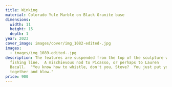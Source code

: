```yaml
---
title: Winking
material: Colorado Yule Marble on Black Granite base
dimensions:
  width: 11
  height: 15
  depth: 1
year: 2023
cover_image: images/cover/img_1082-edited-.jpg
images:
  - images/img_1089-edited-.jpg
description: The features are suspended from the top of the sculpture with
  fishing line.  A mischievous nod to Picasso, or perhaps to Lauren
  Bacall.  "You know how to whistle, don't you, Steve?  You just put your lips
  together and blow."
price: 900
---
```

